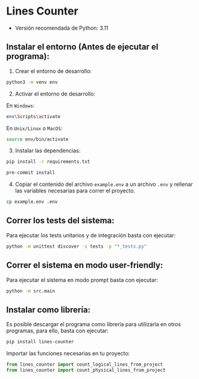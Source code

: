 # Lines Counter

- Versión recomendada de Python: 3.11

## Instalar el entorno (Antes de ejecutar el programa):

1. Crear el entorno de desarrollo:

```bash
python3 -m venv env
```

2. Activar el entorno de desarrollo:

En `Windows`:

```bash
env\Scripts\activate
```

En `Unix/Linux` o `MacOS`:

```bash
source env/bin/activate
```

3. Instalar las dependencias:

```bash
pip install -r requirements.txt

pre-commit install
```

4. Copiar el contenido del archivo `example.env` a un archivo `.env` y rellenar las variables necesarias para correr el proyecto.

```bash
cp example.env .env
```

## Correr los tests del sistema:

Para ejecutar los tests unitarios y de integración basta con ejecutar:

```bash
python -m unittest discover -s tests -p "*_tests.py"
```

## Correr el sistema en modo user-friendly:

Para ejecutar el sistema en modo prompt basta con ejecutar:

```bash
python -m src.main
```

## Instalar como librería:

Es posible descargar el programa como librería para utilizarla en otros programas, para ello, basta con ejecutar:

```bash
pip install lines-counter
```

Importar las funciones necesarias en tu proyecto:

```py
from lines_counter import count_logical_lines_from_project
from lines_counter import count_physical_lines_from_project
```